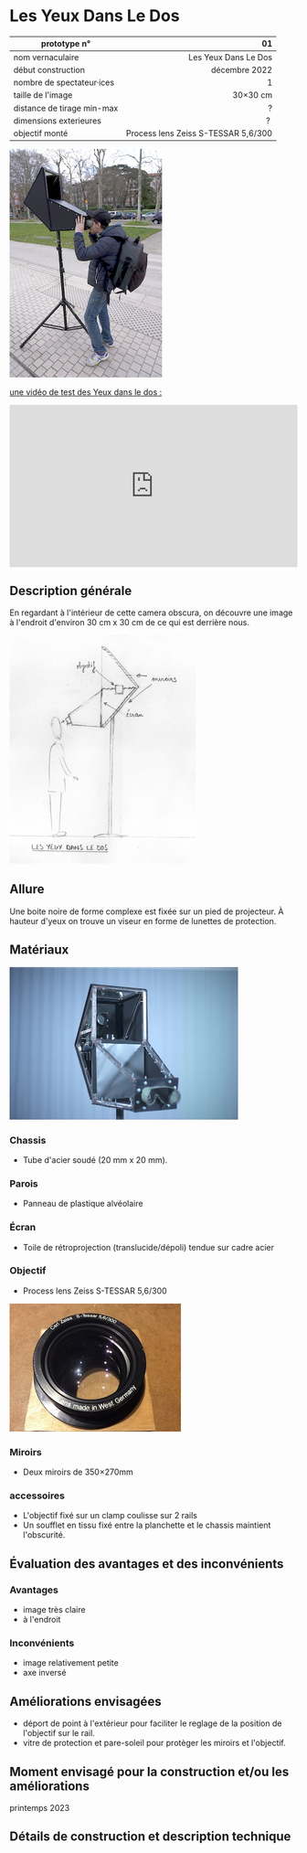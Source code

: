 #  Les Yeux Dans Le Dos

| prototype n°                |                   01 |
|-----------------------------|---------------------:|
| nom vernaculaire            | Les Yeux Dans Le Dos |
| début construction          |        décembre 2022 |
| nombre de spectateur·ices   |                    1 |
| taille de l'image           |             30×30 cm |
| distance de tirage min-max  |                    ? |
| dimensions exterieures      |                    ? |
| objectif monté              | Process lens Zeiss S-TESSAR 5,6/300 |

![les_yeux_dans_le_dos_4](../photos/les_yeux_dans_le_dos_4.jpg)

[une vidéo de test des Yeux dans le dos :](https://vimeo.com/cienokill/cameraobscura-proto01)

<div style="padding-bottom: 56.25%; max-width: 100%; position: relative;"><iframe src="https://player.vimeo.com/video/809841929?title=0&portrait=0&byline=0" width="800px" height="450px" style="position: absolute; top: 0px; left: 0px; width: 100%; height: 100%;" frameborder="0"></iframe></div>


## Description générale
En regardant à l'intérieur de cette camera obscura, on découvre une image à l'endroit d'environ 30 cm x 30 cm de ce qui est derrière nous.

![proto_01](../plans/proto_01.jpg)
## Allure
Une boite noire de forme complexe est fixée sur un pied de projecteur. À hauteur d'yeux on trouve un viseur en forme de lunettes de protection.

## Matériaux
![les_yeux_dans_le_dos_1](../photos/les_yeux_dans_le_dos_1.jpg)

### Chassis
- Tube d'acier soudé (20 mm x 20 mm).

### Parois
- Panneau de plastique alvéolaire

### Écran
- Toile de rétroprojection (translucide/dépoli) tendue sur cadre acier

### Objectif
- Process lens Zeiss S-TESSAR 5,6/300

![zeiss_tessar_5,6_300](../photos/zeiss_tessar_5,6_300.jpg)

### Miroirs

- Deux miroirs de 350×270mm

### accessoires
- L'objectif fixé sur un clamp coulisse sur 2 rails
- Un soufflet en tissu fixé entre la planchette et le chassis maintient l'obscurité.

## Évaluation des avantages et des inconvénients

### Avantages
- image très claire
- à l'endroit

### Inconvénients
- image relativement petite
- axe inversé

## Améliorations envisagées
- déport de point à l'extérieur pour faciliter le reglage de la position de l'objectif sur le rail.
- vitre de protection et pare-soleil pour protèger les miroirs et l'objectif.

## Moment envisagé pour la construction et/ou les améliorations
printemps 2023

## Détails de construction et description technique

